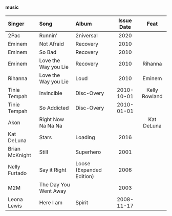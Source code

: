 #### music

| Singer         | Song                  | Album                    | Issue Date | Feat          |
| :------------- | :-------------------- | :----------------------- | :--------: | :-----------: |
| 2Pac           | Runnin'               | 2niversal                | 2020       |               |
| Eminem         | Not Afraid            | Recovery                 | 2010       |               |
| Eminem         | So Bad                | Recovery                 | 2010       |               |
| Eminem         | Love the Way you Lie  | Recovery                 | 2010       | Rihanna       |
| Rihanna        | Love the Way you Lie  | Loud                     | 2010       | Eminem        |
| Tinie Tempah   | Invincible            | Disc-Overy               | 2010-10-01 | Kelly Rowland |
| Tinie Tempah   | So Addicted           | Disc-Overy               | 2010-01-01 |               |
| Akon           | Right Now Na Na Na    |                          |            | Kat DeLuna    |
| Kat DeLuna     | Stars                 | Loading                  | 2016       |               |
| Brian McKnight | Still                 | Superhero                | 2001       |               |
| Nelly Furtado  | Say it Right          | Loose (Expanded Edition) | 2006       |               |
| M2M            | The Day You Went Away |                          | 2003       |               |
| Leona Lewis    | Here I am             | Spirit                   | 2008-11-17 |               |
